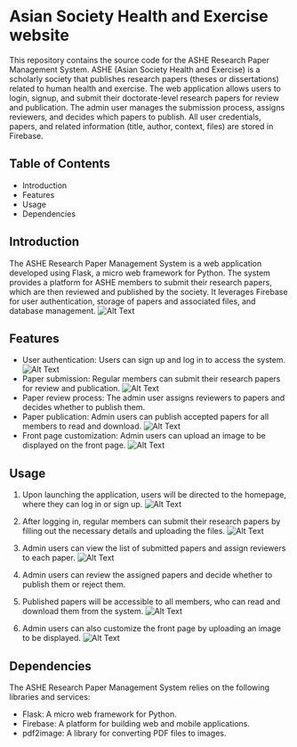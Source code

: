 # Asian Society Health and Exercise website

This repository contains the source code for the ASHE Research Paper Management System. ASHE (Asian Society Health and Exercise) is a scholarly society that publishes research papers (theses or dissertations) related to human health and exercise. The web application allows users to login, signup, and submit their doctorate-level research papers for review and publication. The admin user manages the submission process, assigns reviewers, and decides which papers to publish. All user credentials, papers, and related information (title, author, context, files) are stored in Firebase.

## Table of Contents

- Introduction
- Features
- Usage
- Dependencies


## Introduction

The ASHE Research Paper Management System is a web application developed using Flask, a micro web framework for Python. The system provides a platform for ASHE members to submit their research papers, which are then reviewed and published by the society. It leverages Firebase for user authentication, storage of papers and associated files, and database management.
![Alt Text](/ashe/FLASK/image/ashePage.png)
## Features

- User authentication: Users can sign up and log in to access the system.
![Alt Text](/ashe/FLASK//image/login.png)
- Paper submission: Regular members can submit their research papers for review and publication.
![Alt Text](/ashe/FLASK//image/memberSubmission.png)
- Paper review process: The admin user assigns reviewers to papers and decides whether to publish them.
- Paper publication: Admin users can publish accepted papers for all members to read and download.
![Alt Text](/ashe/FLASK//image/adminPaperUpload.png)
- Front page customization: Admin users can upload an image to be displayed on the front page.
![Alt Text](/ashe/FLASK//image/frontPageEdit.png)


## Usage

1. Upon launching the application, users will be directed to the homepage, where they can log in or sign up.
![Alt Text](/ashe/FLASK//image/login.png)
2. After logging in, regular members can submit their research papers by filling out the necessary details and uploading the files.
![Alt Text](/ashe/FLASK//image/memberSubmission.png)
3. Admin users can view the list of submitted papers and assign reviewers to each paper.
![Alt Text](/ashe/FLASK//image/adminSubList.png)
4. Admin users can review the assigned papers and decide whether to publish them or reject them.

5. Published papers will be accessible to all members, who can read and download them from the system.
![Alt Text](/ashe/FLASK//image/PaperSearch.png)
6. Admin users can also customize the front page by uploading an image to be displayed.
![Alt Text](/ashe/FLASK//image/frontPageEdit.png)

## Dependencies

The ASHE Research Paper Management System relies on the following libraries and services:

- Flask: A micro web framework for Python.
- Firebase: A platform for building web and mobile applications.
- pdf2image: A library for converting PDF files to images.
